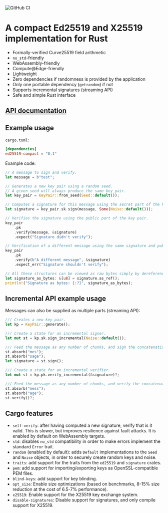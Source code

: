 ![GitHub CI](https://github.com/jedisct1/rust-ed25519-compact/workflows/GitHub%20CI/badge.svg)

# A compact Ed25519 and X25519 implementation for Rust

* Formally-verified Curve25519 field arithmetic
* `no_std`-friendly
* WebAssembly-friendly
* Compute@Edge-friendly
* Lightweight
* Zero dependencies if randomness is provided by the application
* Only one portable dependency (`getrandom`) if not
* Supports incremental signatures (streaming API)
* Safe and simple Rust interface

## [API documentation](https://docs.rs/ed25519-compact)

## Example usage

`cargo.toml`:

```toml
[dependencies]
ed25519-compact = "0.1"
```

Example code:

```rust
// A message to sign and verify.
let message = b"test";

// Generates a new key pair using a random seed.
// A given seed will always produce the same key pair.
let key_pair = KeyPair::from_seed(Seed::default());

// Computes a signature for this message using the secret part of the key pair.
let signature = key_pair.sk.sign(message, Some(Noise::default()));

// Verifies the signature using the public part of the key pair.
key_pair
    .pk
    .verify(message, &signature)
    .expect("Signature didn't verify");

// Verification of a different message using the same signature and public key fails.
key_pair
    .pk
    .verify(b"A different message", &signature)
    .expect_err("Signature shouldn't verify");

// All these structures can be viewed as raw bytes simply by dereferencing them:
let signature_as_bytes: &[u8] = signature.as_ref();
println!("Signature as bytes: {:?}", signature_as_bytes);
```

## Incremental API example usage

Messages can also be supplied as multiple parts (streaming API):

```rust
/// Creates a new key pair.
let kp = KeyPair::generate();

/// Create a state for an incremental signer.
let mut st = kp.sk.sign_incremental(Noise::default());

/// Feed the message as any number of chunks, and sign the concatenation.
st.absorb("mes");
st.absorb("sage");
let signature = st.sign();

/// Create a state for an incremental verifier.
let mut st = kp.pk.verify_incremental(&signature)?;

/// Feed the message as any number of chunks, and verify the concatenation.
st.absorb("mess");
st.absorb("age");
st.verify()?;
```

## Cargo features

* `self-verify`: after having computed a new signature, verify that is it valid. This is slower, but improves resilience against fault attacks. It is enabled by default on WebAssembly targets.
* `std`: disables `no_std` compatibility in order to make errors implement the standard `Error` trait.
* `random` (enabled by default): adds `Default` implementations to the `Seed` and `Noise` objects, in order to securely create random keys and noise.
* `traits`: add support for the traits from the `ed25519` and `signature` crates.
* `pem`: add support for importing/exporting keys as OpenSSL-compatible PEM files.
* `blind-keys`: add support for key blinding.
* `opt_size`: Enable size optimizations (based on benchmarks, 8-15% size reduction at the cost of 6.5-7% performance).
* `x25519`: Enable support for the X25519 key exchange system.
* `disable-signatures`: Disable support for signatures, and only compile support for X25519.
